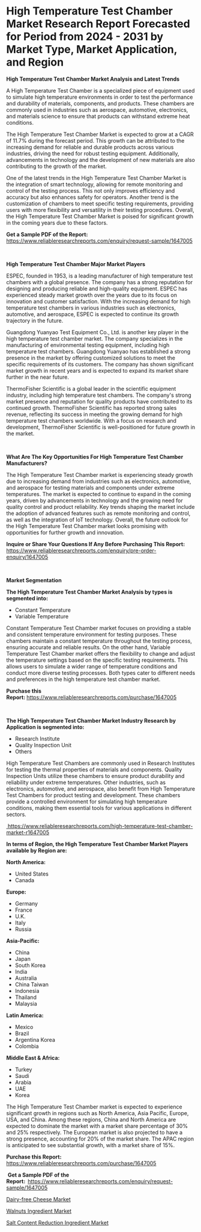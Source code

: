 <p><h1>High Temperature Test Chamber Market Research Report Forecasted for Period from 2024 -  2031 by Market Type, Market Application, and Region</h1></p><p><strong>High Temperature Test Chamber Market Analysis and Latest Trends</strong></p>
<p><p>A High Temperature Test Chamber is a specialized piece of equipment used to simulate high temperature environments in order to test the performance and durability of materials, components, and products. These chambers are commonly used in industries such as aerospace, automotive, electronics, and materials science to ensure that products can withstand extreme heat conditions.</p><p>The High Temperature Test Chamber Market is expected to grow at a CAGR of 11.7% during the forecast period. This growth can be attributed to the increasing demand for reliable and durable products across various industries, driving the need for robust testing equipment. Additionally, advancements in technology and the development of new materials are also contributing to the growth of the market.</p><p>One of the latest trends in the High Temperature Test Chamber Market is the integration of smart technology, allowing for remote monitoring and control of the testing process. This not only improves efficiency and accuracy but also enhances safety for operators. Another trend is the customization of chambers to meet specific testing requirements, providing users with more flexibility and versatility in their testing procedures. Overall, the High Temperature Test Chamber Market is poised for significant growth in the coming years due to these factors.</p></p>
<p><strong>Get a Sample PDF of the Report:&nbsp;</strong> <a href="https://www.reliableresearchreports.com/enquiry/request-sample/1647005">https://www.reliableresearchreports.com/enquiry/request-sample/1647005</a></p>
<p>&nbsp;</p>
<p><strong>High Temperature Test Chamber Major Market Players</strong></p>
<p><p>ESPEC, founded in 1953, is a leading manufacturer of high temperature test chambers with a global presence. The company has a strong reputation for designing and producing reliable and high-quality equipment. ESPEC has experienced steady market growth over the years due to its focus on innovation and customer satisfaction. With the increasing demand for high temperature test chambers in various industries such as electronics, automotive, and aerospace, ESPEC is expected to continue its growth trajectory in the future.</p><p>Guangdong Yuanyao Test Equipment Co., Ltd. is another key player in the high temperature test chamber market. The company specializes in the manufacturing of environmental testing equipment, including high temperature test chambers. Guangdong Yuanyao has established a strong presence in the market by offering customized solutions to meet the specific requirements of its customers. The company has shown significant market growth in recent years and is expected to expand its market share further in the near future.</p><p>ThermoFisher Scientific is a global leader in the scientific equipment industry, including high temperature test chambers. The company's strong market presence and reputation for quality products have contributed to its continued growth. ThermoFisher Scientific has reported strong sales revenue, reflecting its success in meeting the growing demand for high temperature test chambers worldwide. With a focus on research and development, ThermoFisher Scientific is well-positioned for future growth in the market.</p></p>
<p>&nbsp;</p>
<p><strong>What Are The Key Opportunities For High Temperature Test Chamber Manufacturers?</strong></p>
<p><p>The High Temperature Test Chamber market is experiencing steady growth due to increasing demand from industries such as electronics, automotive, and aerospace for testing materials and components under extreme temperatures. The market is expected to continue to expand in the coming years, driven by advancements in technology and the growing need for quality control and product reliability. Key trends shaping the market include the adoption of advanced features such as remote monitoring and control, as well as the integration of IoT technology. Overall, the future outlook for the High Temperature Test Chamber market looks promising with opportunities for further growth and innovation.</p></p>
<p><strong>Inquire or Share Your Questions If Any Before Purchasing This Report:</strong> <a href="https://www.reliableresearchreports.com/enquiry/pre-order-enquiry/1647005">https://www.reliableresearchreports.com/enquiry/pre-order-enquiry/1647005</a></p>
<p>&nbsp;</p>
<p><strong>Market Segmentation</strong></p>
<p><strong>The High Temperature Test Chamber Market Analysis by types is segmented into:</strong></p>
<p><ul><li>Constant Temperature</li><li>Variable Temperature</li></ul></p>
<p><p>Constant Temperature Test Chamber market focuses on providing a stable and consistent temperature environment for testing purposes. These chambers maintain a constant temperature throughout the testing process, ensuring accurate and reliable results. On the other hand, Variable Temperature Test Chamber market offers the flexibility to change and adjust the temperature settings based on the specific testing requirements. This allows users to simulate a wider range of temperature conditions and conduct more diverse testing processes. Both types cater to different needs and preferences in the high temperature test chamber market.</p></p>
<p><strong>Purchase this Report:&nbsp;</strong><a href="https://www.reliableresearchreports.com/purchase/1647005">https://www.reliableresearchreports.com/purchase/1647005</a></p>
<p>&nbsp;</p>
<p><strong>The High Temperature Test Chamber Market Industry Research by Application is segmented into:</strong></p>
<p><ul><li>Research Institute</li><li>Quality Inspection Unit</li><li>Others</li></ul></p>
<p><p>High Temperature Test Chambers are commonly used in Research Institutes for testing the thermal properties of materials and components. Quality Inspection Units utilize these chambers to ensure product durability and reliability under extreme temperatures. Other industries, such as electronics, automotive, and aerospace, also benefit from High Temperature Test Chambers for product testing and development. These chambers provide a controlled environment for simulating high temperature conditions, making them essential tools for various applications in different sectors.</p></p>
<p><a href="https://www.reliableresearchreports.com/high-temperature-test-chamber-market-r1647005">&nbsp;https://www.reliableresearchreports.com/high-temperature-test-chamber-market-r1647005</a></p>
<p><strong>In terms of Region, the High Temperature Test Chamber Market Players available by Region are:</strong></p>
<p>
    <p> <strong> North America: </strong>
        <ul>
            <li>United States</li>
            <li>Canada</li>
        </ul>
        </p> 
    <p> <strong> Europe: </strong>
        <ul>
            <li>Germany</li>
            <li>France</li>
            <li>U.K.</li>
            <li>Italy</li>
            <li>Russia</li>
        </ul>
        </p> 
    <p> <strong> Asia-Pacific: </strong>
        <ul>
            <li>China</li>
            <li>Japan</li>
            <li>South Korea</li>
            <li>India</li>
            <li>Australia</li>
            <li>China Taiwan</li>
            <li>Indonesia</li>
            <li>Thailand</li>
            <li>Malaysia</li>
        </ul>
        </p> 
    <p> <strong> Latin America: </strong>
        <ul>
            <li>Mexico</li>
            <li>Brazil</li>
            <li>Argentina Korea</li>
            <li>Colombia</li>
        </ul>
        </p> 
    <p> <strong> Middle East & Africa: </strong>
        <ul>
            <li>Turkey</li>
            <li>Saudi</li>
            <li>Arabia</li>
            <li>UAE</li>
            <li>Korea</li>
        </ul>
    </p>
    </p>
<p><p>The High Temperature Test Chamber market is expected to experience significant growth in regions such as North America, Asia Pacific, Europe, USA, and China. Among these regions, China and North America are expected to dominate the market with a market share percentage of 30% and 25% respectively. The European market is also projected to have a strong presence, accounting for 20% of the market share. The APAC region is anticipated to see substantial growth, with a market share of 15%.</p></p>
<p><strong>Purchase this Report: </strong><a href="https://www.reliableresearchreports.com/purchase/1647005">https://www.reliableresearchreports.com/purchase/1647005</a></p>
<p>&nbsp;<strong>Get a Sample PDF of the Report:&nbsp;&nbsp;</strong><a href="https://www.reliableresearchreports.com/enquiry/request-sample/1647005">https://www.reliableresearchreports.com/enquiry/request-sample/1647005</a></p>
<p><strong></strong></p>
<p><p><a href="https://github.com/santosh758595/Market-Research-Report-List-5/blob/main/dairy-free-cheese-market.md">Dairy-free Cheese Market</a></p><p><a href="https://github.com/Jeralderzog65756e/Market-Research-Report-List-1/blob/main/walnuts-ingredient-market.md">Walnuts Ingredient Market</a></p><p><a href="https://github.com/mqlmqing52/Market-Research-Report-List-1/blob/main/salt-content-reduction-ingredient-market.md">Salt Content Reduction Ingredient Market</a></p></p>
